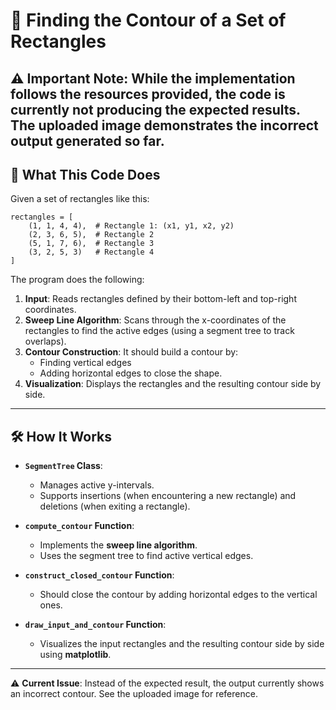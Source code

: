 # 📐 Finding the Contour of a Set of Rectangles

⚠️ **Important Note**: While the implementation follows the resources provided, the code is currently **not producing the expected results**. The uploaded image demonstrates the incorrect output generated so far.
---

## 🚀 What This Code Does

Given a set of rectangles like this:

```
rectangles = [
    (1, 1, 4, 4),  # Rectangle 1: (x1, y1, x2, y2)
    (2, 3, 6, 5),  # Rectangle 2
    (5, 1, 7, 6),  # Rectangle 3
    (3, 2, 5, 3)   # Rectangle 4
]
```

The program does the following:

1. **Input**: Reads rectangles defined by their bottom-left and top-right coordinates.
2. **Sweep Line Algorithm**: Scans through the x-coordinates of the rectangles to find the active edges (using a segment tree to track overlaps).
3. **Contour Construction**: It should build a contour by:
   - Finding vertical edges
   - Adding horizontal edges to close the shape.
4. **Visualization**: Displays the rectangles and the resulting contour side by side.

---

## 🛠 How It Works

- **`SegmentTree` Class**:
   - Manages active y-intervals.
   - Supports insertions (when encountering a new rectangle) and deletions (when exiting a rectangle).

- **`compute_contour` Function**:
   - Implements the **sweep line algorithm**.
   - Uses the segment tree to find active vertical edges.

- **`construct_closed_contour` Function**:
   - Should close the contour by adding horizontal edges to the vertical ones.

- **`draw_input_and_contour` Function**:
   - Visualizes the input rectangles and the resulting contour side by side using **matplotlib**.

---

⚠️ **Current Issue**: Instead of the expected result, the output currently shows an incorrect contour. See the uploaded image for reference.




